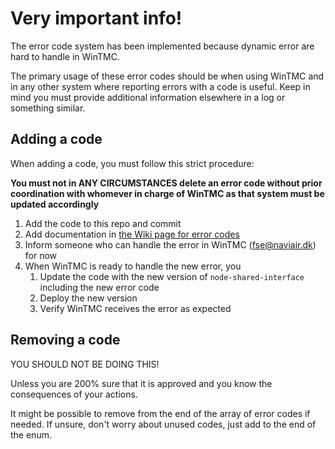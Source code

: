 # Very important info!
The error code system has been implemented because dynamic error are hard to handle in WinTMC. 

The primary usage of these error codes should be when using WinTMC and in any other system where reporting errors with a code is useful. Keep in mind you must provide additional information elsewhere in a log or something similar. 

## Adding a code
When adding a code, you must follow this strict procedure: 

**You must not in ANY CIRCUMSTANCES delete an error code without prior coordination with whomever in charge of WinTMC as that system must be updated accordingly** 

1. Add the code to this repo and commit
2. Add documentation in [the Wiki page for error codes](https://dev.azure.com/NaviairUTM/Naviair%20UTM/_wiki/wikis/Naviair%20UTM/800/Error-Codes)
3. Inform someone who can handle the error in WinTMC (fse@naviair.dk) for now
4. When WinTMC is ready to handle the new error, you 
   1. Update the code with the new version of `node-shared-interface` including the new error code
   2. Deploy the new version
   3. Verify WinTMC receives the error as expected

## Removing a code
YOU SHOULD NOT BE DOING THIS!

Unless you are 200% sure that it is approved and you know the consequences of your actions.

It might be possible to remove from the end of the array of error codes if needed. If unsure, don't worry about unused codes, just add to the end of the enum. 